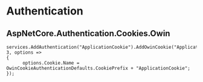 
Authentication
===========================

## AspNetCore.Authentication.Cookies.Owin


```
services.AddAuthentication("ApplicationCookie").AddOwinCookie("ApplicationCookie", 3, options =>
{
      options.Cookie.Name = OwinCookieAuthenticationDefaults.CookiePrefix + "ApplicationCookie";
});
``` 